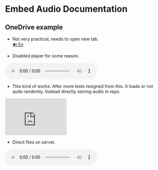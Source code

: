 # Embed Audio Documentation

## OneDrive example

- Not very practical, needs to open new tab.  
   [🔊 En](https://1drv.ms/u/c/37f44e52f80d7972/IQQUvEfTMO2QT7qucF4uMCyXAabp4nc9h6h7EEn2pIdPnBA)

- Disabled player for some reason.  
<audio controls>
  <source src="https://1drv.ms/u/c/37f44e52f80d7972/IQQUvEfTMO2QT7qucF4uMCyXAabp4nc9h6h7EEn2pIdPnBA" type="audio/mpeg">
  Your browser does not support the audio element.
</audio>

- This kind of works. After more tests resigned from this. It loads or not quite randomly. Instead directly storing audio in repo.
<iframe src="https://1drv.ms/u/c/37f44e52f80d7972/IQRoqaRxwZwHQp7DhgsZ1OuHAe1_SFLcJBV_GhykONj7804" width="200" height="120" frameborder="0" scrolling="no"></iframe>

- Direct files on server.  
<audio controls>
  <source src="./audio_en/IRect.mp3" type="audio/mpeg">
  Your browser does not support the audio element.
</audio>
